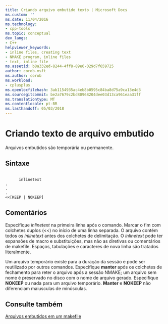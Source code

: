 ```yaml
---
title: Criando arquivo embutido texto | Microsoft Docs
ms.custom: ''
ms.date: 11/04/2016
ms.technology:
- cpp-tools
ms.topic: conceptual
dev_langs:
- C++
helpviewer_keywords:
- inline files, creating text
- NMAKE program, inline files
- text, inline file
ms.assetid: b8a332ed-8244-4ff8-89e6-029d7f659725
author: corob-msft
ms.author: corob
ms.workload:
- cplusplus
ms.openlocfilehash: 3ab1154935ac4eb8b0595c84ba8d75a9ca13e4d3
ms.sourcegitcommit: be2a7679c2bd80968204dee03d13ca961eaa31ff
ms.translationtype: MT
ms.contentlocale: pt-BR
ms.lasthandoff: 05/03/2018
---
```

# <a name="creating-inline-file-text"></a>Criando texto de arquivo embutido
Arquivos embutidos são temporária ou permanente.  
  
## <a name="syntax"></a>Sintaxe  
  
```  
  
      inlinetext  
.  
.  
.  
<<[KEEP | NOKEEP]  
```  
  
## <a name="remarks"></a>Comentários  
 Especifique *inlinetext* na primeira linha após o comando. Marcar o fim com colchetes duplos (<<) no início de uma linha separada. O arquivo contém todos os *inlinetext* antes dos colchetes de delimitação. O *inlinetext* pode ter expansões de macro e substituições, mas não as diretivas ou comentários de makefile. Espaços, tabulações e caracteres de nova linha são tratados literalmente.  
  
 Um arquivo temporário existe para a duração da sessão e pode ser reutilizado por outros comandos. Especifique **manter** após os colchetes de fechamento para reter o arquivo após a sessão NMAKE; um arquivo sem nome é preservado no disco com o nome de arquivo gerado. Especifique **NOKEEP** ou nada para um arquivo temporário. **Manter** e **NOKEEP** não diferenciam maiusculas de minúsculas.  
  
## <a name="see-also"></a>Consulte também  
 [Arquivos embutidos em um makefile](../build/inline-files-in-a-makefile.md)